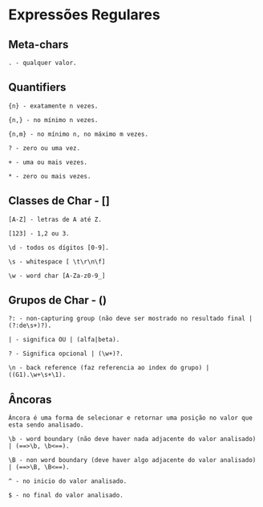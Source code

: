 # Expressões Regulares

## Meta-chars

	. - qualquer valor.

## Quantifiers

	{n} - exatamente n vezes.

	{n,} - no mínimo n vezes.

	{n,m} - no mínimo n, no máximo m vezes.

	? - zero ou uma vez.

	+ - uma ou mais vezes.

	* - zero ou mais vezes.

## Classes de Char - []

	[A-Z] - letras de A até Z.

	[123] - 1,2 ou 3.

	\d - todos os dígitos [0-9].

	\s - whitespace [ \t\r\n\f]

	\w - word char [A-Za-z0-9_]

## Grupos de Char - ()

	?: - non-capturing group (não deve ser mostrado no resultado final | (?:de\s+)?).

	| - significa OU | (alfa|beta).

	? - Significa opcional | (\w+)?.

	\n - back reference (faz referencia ao index do grupo) | ((G1).\w+\s+\1).

## Âncoras

	Âncora é uma forma de selecionar e retornar uma posição no valor que esta sendo analisado.

	\b - word boundary (não deve haver nada adjacente do valor analisado) | (==>\b, \b<==).

	\B - non word boundary (deve haver algo adjacente do valor analisado) | (==>\B, \B<==).

	^ - no inicio do valor analisado.

	$ - no final do valor analisado.